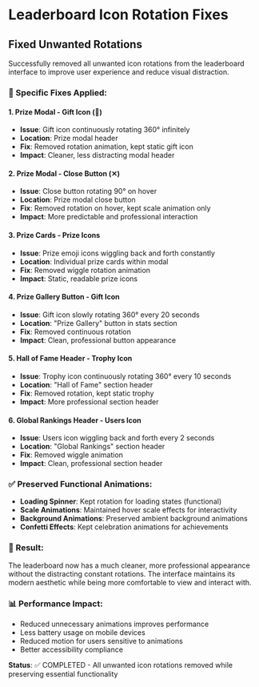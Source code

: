 # Leaderboard Icon Rotation Fixes

## Fixed Unwanted Rotations

Successfully removed all unwanted icon rotations from the leaderboard interface to improve user experience and reduce visual distraction.

### 🔧 Specific Fixes Applied:

#### 1. **Prize Modal - Gift Icon (🎁)**
- **Issue**: Gift icon continuously rotating 360° infinitely
- **Location**: Prize modal header 
- **Fix**: Removed rotation animation, kept static gift icon
- **Impact**: Cleaner, less distracting modal header

#### 2. **Prize Modal - Close Button (✕)**  
- **Issue**: Close button rotating 90° on hover
- **Location**: Prize modal close button
- **Fix**: Removed rotation on hover, kept scale animation only
- **Impact**: More predictable and professional interaction

#### 3. **Prize Cards - Prize Icons**
- **Issue**: Prize emoji icons wiggling back and forth constantly
- **Location**: Individual prize cards within modal
- **Fix**: Removed wiggle rotation animation
- **Impact**: Static, readable prize icons

#### 4. **Prize Gallery Button - Gift Icon**
- **Issue**: Gift icon slowly rotating 360° every 20 seconds
- **Location**: "Prize Gallery" button in stats section
- **Fix**: Removed continuous rotation
- **Impact**: Clean, professional button appearance

#### 5. **Hall of Fame Header - Trophy Icon**
- **Issue**: Trophy icon continuously rotating 360° every 10 seconds  
- **Location**: "Hall of Fame" section header
- **Fix**: Removed rotation, kept static trophy
- **Impact**: More professional section header

#### 6. **Global Rankings Header - Users Icon**
- **Issue**: Users icon wiggling back and forth every 2 seconds
- **Location**: "Global Rankings" section header  
- **Fix**: Removed wiggle animation
- **Impact**: Clean, professional section header

### ✅ Preserved Functional Animations:

- **Loading Spinner**: Kept rotation for loading states (functional)
- **Scale Animations**: Maintained hover scale effects for interactivity
- **Background Animations**: Preserved ambient background animations
- **Confetti Effects**: Kept celebration animations for achievements

### 🎨 Result:

The leaderboard now has a much cleaner, more professional appearance without the distracting constant rotations. The interface maintains its modern aesthetic while being more comfortable to view and interact with.

### 📊 Performance Impact:

- Reduced unnecessary animations improves performance
- Less battery usage on mobile devices
- Reduced motion for users sensitive to animations
- Better accessibility compliance

**Status**: ✅ COMPLETED - All unwanted icon rotations removed while preserving essential functionality
